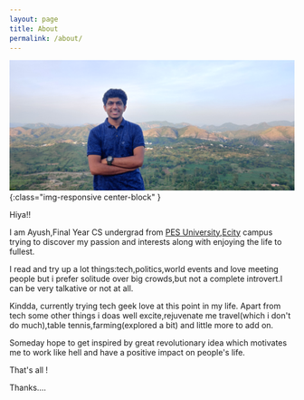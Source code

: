 ```yaml
---
layout: page
title: About
permalink: /about/
---
```



![](/assets/images/profile.jpg){:class="img-responsive center-block" }<br>
<div style="margin-left:60px"></div>

Hiya!!

I am Ayush,Final Year CS undergrad from [PES University,Ecity](https://pesitsouth.pes.edu/) campus trying to discover my passion and interests along with enjoying the life to fullest.

I read and try up a lot things:tech,politics,world events and  love meeting people but i prefer solitude over big crowds,but not  a complete introvert.I can be very talkative or not at all.

Kindda, currently trying tech geek love at this point in my life. Apart from tech some other things i doas well excite,rejuvenate me travel(which i don't do much),table tennis,farming(explored a bit) and little more to add on.

Someday hope to get inspired by great revolutionary idea which motivates me to work like hell and have a positive impact on people's life.

That's all !

Thanks....
